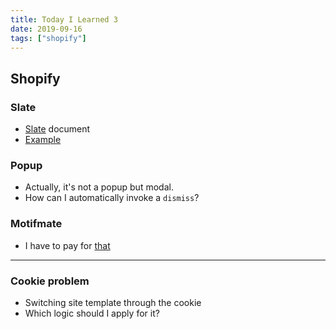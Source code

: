 ```yaml
---
title: Today I Learned 3
date: 2019-09-16
tags: ["shopify"]
---
```

## Shopify
### Slate
- [Slate](https://shopify.github.io/slate/docs/system-requirements) document
- [Example](https://www.cadence-labs.com/2018/03/10-step-guide-local-shopify-theme-development-using-slate/)

### Popup
- Actually, it's not a popup but modal.
- How can I automatically invoke a `dismiss`?

### Motifmate
- I have to pay for [that](http://motifmate.com/)

---

### Cookie problem
- Switching site template through the cookie
- Which logic should I apply for it?